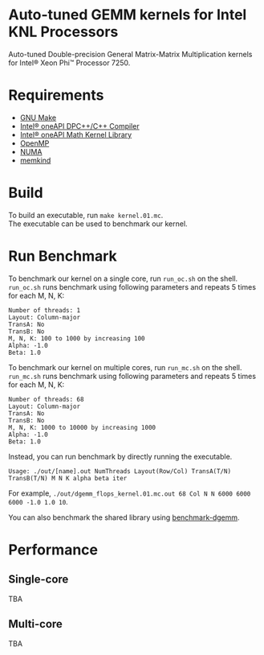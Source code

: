 # Auto-tuned GEMM kernels for Intel KNL Processors

Auto-tuned Double-precision General Matrix-Matrix Multiplication kernels for Intel® Xeon Phi™ Processor 7250.

# Requirements

- [GNU Make](https://www.gnu.org/software/make)
- [Intel® oneAPI DPC++/C++ Compiler](https://www.intel.com/content/www/us/en/developer/tools/oneapi/dpc-compiler.html)
- [Intel® oneAPI Math Kernel Library](https://www.intel.com/content/www/us/en/developer/tools/oneapi/onemkl.html)
- [OpenMP](https://www.openmp.org)
- [NUMA](https://github.com/numactl/numactl)
- [memkind](https://github.com/memkind/memkind)

# Build

To build an executable, run `make kernel.01.mc`.  
The executable can be used to benchmark our kernel.

# Run Benchmark

To benchmark our kernel on a single core, run `run_oc.sh` on the shell.  
`run_oc.sh` runs benchmark using following parameters and repeats 5 times for each M, N, K:
```
Number of threads: 1
Layout: Column-major
TransA: No
TransB: No
M, N, K: 100 to 1000 by increasing 100
Alpha: -1.0
Beta: 1.0
```

To benchmark our kernel on multiple cores, run `run_mc.sh` on the shell.
`run_mc.sh` runs benchmark using following parameters and repeats 5 times for each M, N, K:
```
Number of threads: 68
Layout: Column-major
TransA: No
TransB: No
M, N, K: 1000 to 10000 by increasing 1000
Alpha: -1.0
Beta: 1.0
```

Instead, you can run benchmark by directly running the executable.  
```
Usage: ./out/[name].out NumThreads Layout(Row/Col) TransA(T/N) TransB(T/N) M N K alpha beta iter
```
For example, `./out/dgemm_flops_kernel.01.mc.out 68 Col N N 6000 6000 6000 -1.0 1.0 10`.

You can also benchmark the shared library using [benchmark-dgemm](https://github.com/lshqqytiger/benchmark-dgemm).

# Performance

## Single-core

TBA

## Multi-core

TBA
